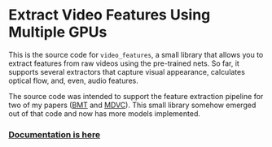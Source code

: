 # Extract Video Features Using Multiple GPUs

This is the source code for `video_features`, a small library that allows you to extract features from raw videos using the pre-trained nets. So far, it supports several extractors that capture visual appearance, calculates optical flow, and, even, audio features.

The source code was intended to support the feature extraction pipeline for two of my papers ([BMT](https://arxiv.org/abs/2005.08271) and [MDVC](https://arxiv.org/abs/2003.07758)). This small library somehow emerged out of that code and now has more models implemented.

### [Documentation is here](https://iashin.ai/video_features/)
